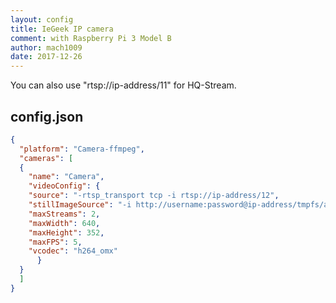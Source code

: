```yaml
---
layout: config
title: IeGeek IP camera
comment: with Raspberry Pi 3 Model B
author: mach1009
date: 2017-12-26
---
```

You can also use "rtsp://ip-address/11" for HQ-Stream.

## config.json

```json
{
  "platform": "Camera-ffmpeg",
  "cameras": [
  {
    "name": "Camera",
    "videoConfig": {
    "source": "-rtsp_transport tcp -i rtsp://ip-address/12",
    "stillImageSource": "-i http://username:password@ip-address/tmpfs/auto.jpg",
    "maxStreams": 2,
    "maxWidth": 640,
    "maxHeight": 352,
    "maxFPS": 5,
    "vcodec": "h264_omx"
      }
  }
  ]
}
```
